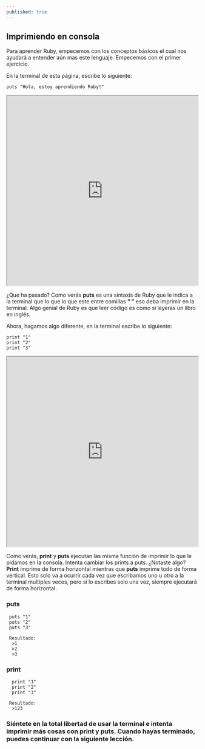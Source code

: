 ```yaml
---
published: true
---
```

## Imprimiendo en consola

Para aprender Ruby, empecemos con los conceptos básicos el cual nos ayudará a entender aún mas este lenguaje. Empecemos con el primer ejercicio.


En la terminal de esta página, escribe lo siguiente:

    puts "Hola, estoy aprendiendo Ruby!"
    
<iframe src="https://paiza.io/projects/e/z4klPIE6_kqiebKpxfz-Ow?theme=twilight" width="100%" height="500" scrolling="no" seamless="seamless"></iframe>

¿Que ha pasado? Como verás **puts** es una sintaxis de Ruby que le indica a la terminal que lo que lo que este entre comillas **“ ”** eso deba imprimir en la terminal. Algo genial de Ruby es que leer código es como si leyeras un libro en inglés. 


Ahora, hagamos algo diferente, en la terminal escribe lo siguiente:

    print "1"
    print "2"
    print "3"

<iframe src="https://paiza.io/projects/e/z4klPIE6_kqiebKpxfz-Ow?theme=twilight" width="100%" height="500" scrolling="no" seamless="seamless"></iframe>

Como verás, **print** y **puts** ejecutan las misma función de imprimir lo que le pidamos en la consola. Intenta cambiar los prints a puts.  ¿Notaste algo? **Print** imprime de forma horizontal mientras que **puts** imprime todo de forma vertical. Esto solo va a ocurrir cada vez que escribamos uno u otro a la terminal multiples veces, pero si lo escribes solo una vez, siempre ejecutará de forma horizontal.

### puts
     puts "1"
     puts "2"
     puts "3"

     Resultado:
      >1
      >2
      >3
    
### print
      print "1"
      print "2"
      print "3"
     
     Resultado:
      >123
      

### Siéntete en la total libertad de usar la terminal e intenta imprimir más cosas con **print** y **puts**. Cuando hayas terminado, puedes continuar con la siguiente lección.